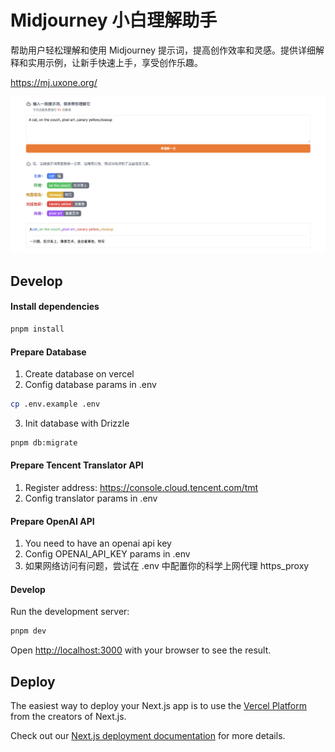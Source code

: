 # Midjourney 小白理解助手

帮助用户轻松理解和使用 Midjourney 提示词，提高创作效率和灵感。提供详细解释和实用示例，让新手快速上手，享受创作乐趣。

https://mj.uxone.org/

![](screenshots/1.png)

## Develop

#### Install dependencies

```bash
pnpm install
```

#### Prepare Database

1. Create database on vercel
2. Config database params in .env

```bash
cp .env.example .env
```

3. Init database with Drizzle

```bash
pnpm db:migrate
```

#### Prepare Tencent Translator API
1. Register address: https://console.cloud.tencent.com/tmt
2. Config translator params in .env

#### Prepare OpenAI API
1. You need to have an openai api key
2. Config OPENAI_API_KEY params in .env
3. 如果网络访问有问题，尝试在 .env 中配置你的科学上网代理 https_proxy

#### Develop

Run the development server:

```bash
pnpm dev
```

Open [http://localhost:3000](http://localhost:3000) with your browser to see the result.


## Deploy

The easiest way to deploy your Next.js app is to use the [Vercel Platform](https://vercel.com/new?utm_medium=default-template&filter=next.js&utm_source=create-next-app&utm_campaign=create-next-app-readme) from the creators of Next.js.

Check out our [Next.js deployment documentation](https://nextjs.org/docs/deployment) for more details.
